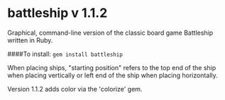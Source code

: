 battleship v 1.1.2
=

Graphical, command-line version of the classic board game Battleship written in Ruby.

####To install: `gem install battleship`

When placing ships, "starting position" refers to the top end of the ship when
placing vertically or left end of the ship when placing horizontally.

Version 1.1.2 adds color via the 'colorize' gem.
